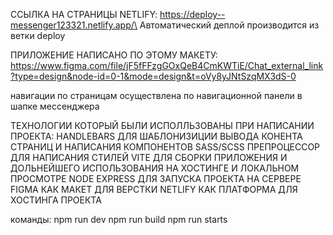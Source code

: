 ССЫЛКА НА СТРАНИЦЫ NETLIFY: https://deploy--messenger123321.netlify.app/\
Автоматический деплой производится из ветки deploy

ПРИЛОЖЕНИЕ НАПИСАНО ПО ЭТОМУ МАКЕТУ: https://www.figma.com/file/jF5fFFzgGOxQeB4CmKWTiE/Chat_external_link?type=design&node-id=0-1&mode=design&t=oVy8yJNtSzqMX3dS-0

навигации по страницам осуществлена по навигационной панели в шапке мессенджера

ТЕХНОЛОГИИ КОТОРЫЙ БЫЛИ ИСПОЛЛЬЗОВАНЫ ПРИ НАПИСАНИИ ПРОЕКТА:
HANDLEBARS ДЛЯ ШАБЛОНИЗИЦИИ ВЫВОДА КОНЕНТА СТРАНИЦ И НАПИСАНИЯ КОМПОНЕНТОВ
SASS/SCSS ПРЕПРОЦЕССОР ДЛЯ НАПИСАНИЯ СТИЛЕЙ
VITE ДЛЯ СБОРКИ ПРИЛОЖЕНИЯ И ДОЛЬНЕЙШЕГО ИСПОЛЬЗОВАНИЯ НА ХОСТИНГЕ И ЛОКАЛЬНОМ ПРОСМОТРЕ
NODE EXPRESS ДЛЯ ЗАПУСКА ПРОЕКТА НА СЕРВЕРЕ
FIGMA КАК МАКЕТ ДЛЯ ВЕРСТКИ
NETLIFY КАК ПЛАТФОРМА ДЛЯ ХОСТИНГА ПРОЕКТА 



команды:
npm run dev
npm run build
npm run starts
